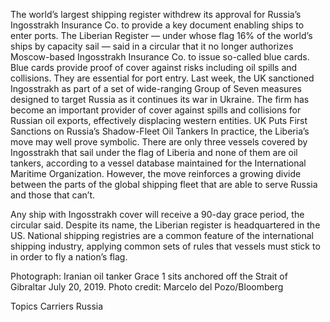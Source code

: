 The world’s largest shipping register withdrew its approval for Russia’s Ingosstrakh Insurance Co. to provide a key document enabling ships to enter ports.
The Liberian Register — under whose flag 16% of the world’s ships by capacity sail — said in a circular that it no longer authorizes Moscow-based Ingosstrakh Insurance Co. to issue so-called blue cards. Blue cards provide proof of cover against risks including oil spills and collisions. They are essential for port entry.
Last week, the UK sanctioned Ingosstrakh as part of a set of wide-ranging Group of Seven measures designed to target Russia as it continues its war in Ukraine. The firm has become an important provider of cover against spills and collisions for Russian oil exports, effectively displacing western entities.
UK Puts First Sanctions on Russia’s Shadow-Fleet Oil Tankers
In practice, the Liberia’s move may well prove symbolic. There are only three vessels covered by Ingosstrakh that sail under the flag of Liberia and none of them are oil tankers, according to a vessel database maintained for the International Maritime Organization. However, the move reinforces a growing divide between the parts of the global shipping fleet that are able to serve Russia and those that can’t. 




Any ship with Ingosstrakh cover will receive a 90-day grace period, the circular said.
Despite its name, the Liberian register is headquartered in the US. National shipping registries are a common feature of the international shipping industry, applying common sets of rules that vessels must stick to in order to fly a nation’s flag.

Photograph: Iranian oil tanker Grace 1 sits anchored off the Strait of Gibraltar July 20, 2019. Photo credit: Marcelo del Pozo/Bloomberg

Topics
Carriers
Russia
